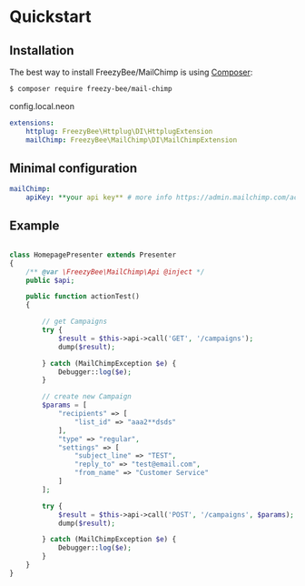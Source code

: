 Quickstart
==========


Installation
------------

The best way to install FreezyBee/MailChimp is using  [Composer](http://getcomposer.org/):

```sh
$ composer require freezy-bee/mail-chimp
```

config.local.neon

```yml
extensions:
    httplug: FreezyBee\Httplug\DI\HttplugExtension
    mailChimp: FreezyBee\MailChimp\DI\MailChimpExtension
```

Minimal configuration
------------------

```yml
mailChimp:
    apiKey: **your api key** # more info https://admin.mailchimp.com/account/api/
```



Example
-------

```php

class HomepagePresenter extends Presenter
{
    /** @var \FreezyBee\MailChimp\Api @inject */
    public $api;

    public function actionTest()
    {

        // get Campaigns
        try {
            $result = $this->api->call('GET', '/campaigns');
            dump($result);

        } catch (MailChimpException $e) {
            Debugger::log($e);
        }

        // create new Campaign
        $params = [
            "recipients" => [
                "list_id" => "aaa2**dsds"
            ],
            "type" => "regular",
            "settings" => [
                "subject_line" => "TEST",
                "reply_to" => "test@email.com",
                "from_name" => "Customer Service"
            ]
        ];

        try {
            $result = $this->api->call('POST', '/campaigns', $params);
            dump($result);

        } catch (MailChimpException $e) {
            Debugger::log($e);
        }
    }
}
```
